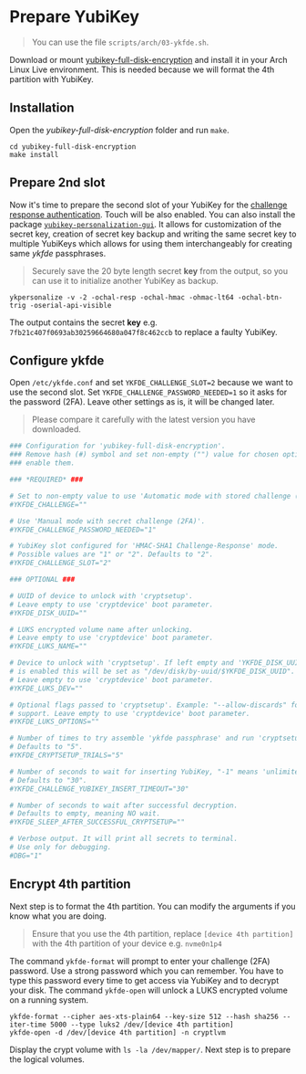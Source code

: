 # Prepare YubiKey

> You can use the file `scripts/arch/03-ykfde.sh`.

Download or mount [yubikey-full-disk-encryption](https://github.com/agherzan/yubikey-full-disk-encryption) and install it
in your Arch Linux Live environment. This is needed because we will format the 4th partition with YubiKey.

## Installation
Open the *yubikey-full-disk-encryption* folder and run `make`.

```
cd yubikey-full-disk-encryption
make install
```


## Prepare 2nd slot
Now it's time to prepare the second slot of your YubiKey for the [challenge response authentication](https://wiki.archlinux.org/index.php/yubikey#Challenge-Response "Setup YubiKey Challenge-Response").
Touch will be also enabled. You can also install the package [`yubikey-personalization-gui`](https://www.kryptel.com/articles/yubikey_setup.php). It allows for customization of the secret key,
creation of secret key backup and writing the same secret key to multiple YubiKeys which allows for using them interchangeably for creating
same *ykfde* passphrases.

> Securely save the 20 byte length secret **key** from the output, so you can use it to initialize another YubiKey as backup.

```
ykpersonalize -v -2 -ochal-resp -ochal-hmac -ohmac-lt64 -ochal-btn-trig -oserial-api-visible
```

The output contains the secret **key** e.g. `7fb21c407f0693ab30259664680a047f8c462ccb` to replace a faulty YubiKey.

## Configure ykfde
Open `/etc/ykfde.conf` and set `YKFDE_CHALLENGE_SLOT=2` because we want to use the second slot.
Set `YKFDE_CHALLENGE_PASSWORD_NEEDED=1` so it asks for the password (2FA). Leave other settings as is, it will be changed
later.

> Please compare it carefully with the latest version you have downloaded.

```ini
### Configuration for 'yubikey-full-disk-encryption'.
### Remove hash (#) symbol and set non-empty ("") value for chosen options to
### enable them.

### *REQUIRED* ###

# Set to non-empty value to use 'Automatic mode with stored challenge (1FA)'.
#YKFDE_CHALLENGE=""

# Use 'Manual mode with secret challenge (2FA)'.
#YKFDE_CHALLENGE_PASSWORD_NEEDED="1"

# YubiKey slot configured for 'HMAC-SHA1 Challenge-Response' mode.
# Possible values are "1" or "2". Defaults to "2".
#YKFDE_CHALLENGE_SLOT="2"

### OPTIONAL ###

# UUID of device to unlock with 'cryptsetup'.
# Leave empty to use 'cryptdevice' boot parameter.
#YKFDE_DISK_UUID=""

# LUKS encrypted volume name after unlocking.
# Leave empty to use 'cryptdevice' boot parameter.
#YKFDE_LUKS_NAME=""

# Device to unlock with 'cryptsetup'. If left empty and 'YKFDE_DISK_UUID'
# is enabled this will be set as "/dev/disk/by-uuid/$YKFDE_DISK_UUID".
# Leave empty to use 'cryptdevice' boot parameter.
#YKFDE_LUKS_DEV=""

# Optional flags passed to 'cryptsetup'. Example: "--allow-discards" for TRIM
# support. Leave empty to use 'cryptdevice' boot parameter.
#YKFDE_LUKS_OPTIONS=""

# Number of times to try assemble 'ykfde passphrase' and run 'cryptsetup'.
# Defaults to "5".
#YKFDE_CRYPTSETUP_TRIALS="5"

# Number of seconds to wait for inserting YubiKey, "-1" means 'unlimited'.
# Defaults to "30".
#YKFDE_CHALLENGE_YUBIKEY_INSERT_TIMEOUT="30"

# Number of seconds to wait after successful decryption.
# Defaults to empty, meaning NO wait.
#YKFDE_SLEEP_AFTER_SUCCESSFUL_CRYPTSETUP=""

# Verbose output. It will print all secrets to terminal.
# Use only for debugging.
#DBG="1"
```

## Encrypt 4th partition
Next step is to format the 4th partition. You can modify the arguments if you know what you are doing.

> Ensure that you use the 4th partition, replace `[device 4th partition]` with the 4th partition of your device e.g. `nvme0n1p4`

The command `ykfde-format` will prompt to enter your challenge (2FA) password. Use a strong password which you can remember.
You have to type this password every time to get access via YubiKey and to decrypt your disk. The command `ykfde-open`
will unlock a LUKS encrypted volume on a running system.

```
ykfde-format --cipher aes-xts-plain64 --key-size 512 --hash sha256 --iter-time 5000 --type luks2 /dev/[device 4th partition]
ykfde-open -d /dev/[device 4th partition] -n cryptlvm
```

Display the crypt volume with `ls -la /dev/mapper/`. Next step is to prepare the logical volumes.
